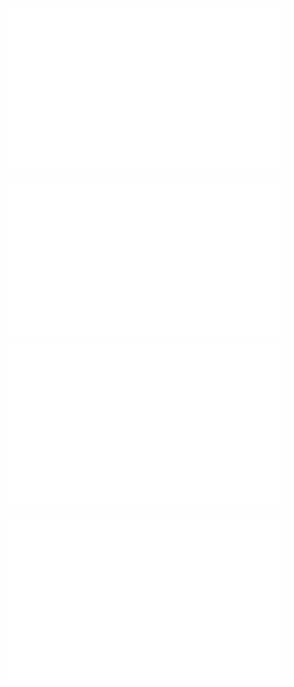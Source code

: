 <a><img src="https://github.com/vladislavkovtun2003/github-stats/blob/master/generated/overview.svg#gh-dark-mode-only" />

<img src="https://github.com/vladislavkovtun2003/github-stats/blob/master/generated/languages.svg#gh-dark-mode-only" />

<img src="https://github.com/vladislavkovtun2003/github-stats/blob/master/generated/overview.svg#gh-light-mode-only" />

<img src="https://github.com/vladislavkovtun2003/github-stats/blob/master/generated/languages.svg#gh-light-mode-only" /></a>
